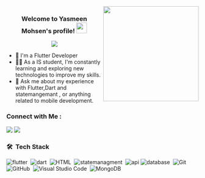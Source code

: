 
<img width="250" align="right" src="https://c.tenor.com/_DOBjnGspYAAAAAM/code-coding.gif">

<h3 align="center">
  Welcome to Yasmeen Mohsen's profile!
  <img src="https://media.giphy.com/media/hvRJCLFzcasrR4ia7z/giphy.gif" width="28">
</h3>

<!-- Typing SVG by DenverCoder1 - https://github.com/DenverCoder1/readme-typing-svg -->
<p align="center">
  <a href="https://github.com/DenverCoder1/readme-typing-svg"><img src="https://readme-typing-svg.herokuapp.com/?lines=Flutter%20developer;Always%20learning%20new%20things&font=Fira%20Code&center=true&width=440&height=45&color=f75c7e&vCenter=true&size=22"></a>
</p> 

- 🏢 I'm a Flutter Developer 
- 👨‍💻 As a IS student, I'm constantly learning and exploring new technologies to improve my skills.
- 💬 Ask me about my experience with Flutter,Dart and statemangemant , or anything related to mobile development.




### Connect with Me :

<a href="https://www.linkedin.com/in/yasmeen-abo-ghazala-322a0a226/" target="_blank"><img src="https://img.shields.io/badge/-Yasmeen%20Aboghazala-0077B5?style=for-the-badge&logo=Linkedin&logoColor=white"/></a>
<a href="https://t.me/yasmeenaboghazala" target="_blank"><img src="https://img.shields.io/badge/-Yasmeen%20Aboghazala-0077B5?style=for-the-badge&logo=Telegram&logoColor=white"/></a>
### 🛠 &nbsp;Tech Stack
![flutter](https://img.shields.io/badge/-flutter-05122A?style=flat&logo=flutter)&nbsp;
![dart](https://img.shields.io/badge/-dart-05122A?style=flat&logo=dart&logoColor=563D7C)&nbsp;
![HTML](https://img.shields.io/badge/-HTML-05122A?style=flat&logo=HTML5)&nbsp;
![statemanagment](https://img.shields.io/badge/-statemanagment-05122A?style=flat&logo=statemanagment&logoColor=1572B6)&nbsp;
![api](https://img.shields.io/badge/-api-05122A?style=flat&logo=api)
![database](https://img.shields.io/badge/-database-05122A?style=flat&logo=database&logoColor=339933)&nbsp;
![Git](https://img.shields.io/badge/-Git-05122A?style=flat&logo=git)&nbsp;
![GitHub](https://img.shields.io/badge/-GitHub-05122A?style=flat&logo=github)&nbsp;
![Visual Studio Code](https://img.shields.io/badge/-Visual%20Studio%20Code-05122A?style=flat&logo=visual-studio-code&logoColor=007ACC)&nbsp;
![MongoDB](https://img.shields.io/badge/-MongoDB-05122A?style=flat&logo=MongoDB)&nbsp;






